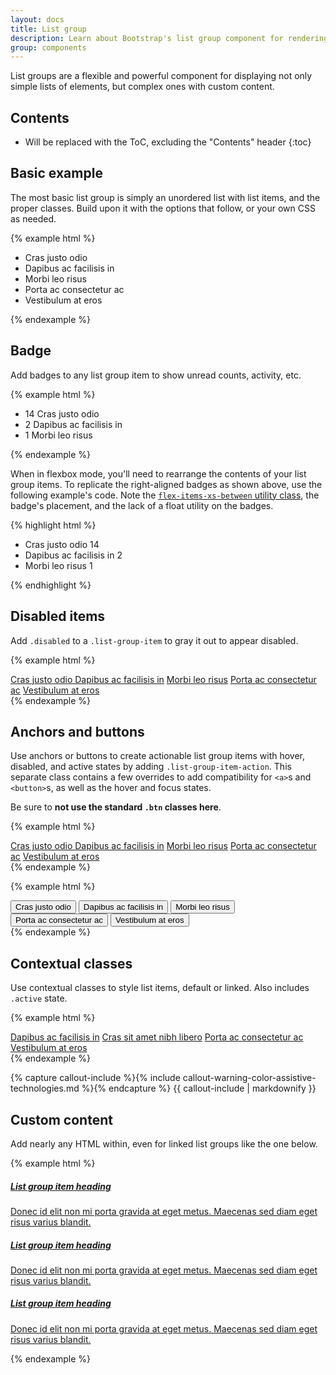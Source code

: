 ```yaml
---
layout: docs
title: List group
description: Learn about Bootstrap's list group component for rendering series of related content.
group: components
---
```


List groups are a flexible and powerful component for displaying not only simple lists of elements, but complex ones with custom content.

## Contents

* Will be replaced with the ToC, excluding the "Contents" header
{:toc}

## Basic example
The most basic list group is simply an unordered list with list items, and the proper classes. Build upon it with the options that follow, or your own CSS as needed.

{% example html %}
<ul class="list-group">
  <li class="list-group-item">Cras justo odio</li>
  <li class="list-group-item">Dapibus ac facilisis in</li>
  <li class="list-group-item">Morbi leo risus</li>
  <li class="list-group-item">Porta ac consectetur ac</li>
  <li class="list-group-item">Vestibulum at eros</li>
</ul>
{% endexample %}

## Badge

Add badges to any list group item to show unread counts, activity, etc.

{% example html %}
<ul class="list-group">
  <li class="list-group-item">
    <span class="badge badge-default badge-pill float-xs-right">14</span>
    Cras justo odio
  </li>
  <li class="list-group-item">
    <span class="badge badge-default badge-pill float-xs-right">2</span>
    Dapibus ac facilisis in
  </li>
  <li class="list-group-item">
    <span class="badge badge-default badge-pill float-xs-right">1</span>
    Morbi leo risus
  </li>
</ul>
{% endexample %}

When in flexbox mode, you'll need to rearrange the contents of your list group items. To replicate the right-aligned badges as shown above, use the following example's code. Note the [`flex-items-xs-between` utility class](/layout/flexbox-grid/#horizontal-alignment), the badge's placement, and the lack of a float utility on the badges.

{% highlight html %}
<ul class="list-group">
  <li class="list-group-item flex-items-xs-between">
    Cras justo odio
    <span class="badge badge-default badge-pill">14</span>
  </li>
  <li class="list-group-item flex-items-xs-between">
    Dapibus ac facilisis in
    <span class="badge badge-default badge-pill">2</span>
  </li>
  <li class="list-group-item flex-items-xs-between">
    Morbi leo risus
    <span class="badge badge-default badge-pill">1</span>
  </li>
</ul>
{% endhighlight %}


## Disabled items

Add `.disabled` to a `.list-group-item` to gray it out to appear disabled.

{% example html %}
<div class="list-group">
  <a href="#" class="list-group-item disabled">
    Cras justo odio
  </a>
  <a href="#" class="list-group-item">Dapibus ac facilisis in</a>
  <a href="#" class="list-group-item">Morbi leo risus</a>
  <a href="#" class="list-group-item">Porta ac consectetur ac</a>
  <a href="#" class="list-group-item">Vestibulum at eros</a>
</div>
{% endexample %}

## Anchors and buttons

Use anchors or buttons to create actionable list group items with hover, disabled, and active states by adding `.list-group-item-action`. This separate class contains a few overrides to add compatibility for `<a>`s and `<button>`s, as well as the hover and focus states.

Be sure to **not use the standard `.btn` classes here**.

{% example html %}
<div class="list-group">
  <a href="#" class="list-group-item active">
    Cras justo odio
  </a>
  <a href="#" class="list-group-item list-group-item-action">Dapibus ac facilisis in</a>
  <a href="#" class="list-group-item list-group-item-action">Morbi leo risus</a>
  <a href="#" class="list-group-item list-group-item-action">Porta ac consectetur ac</a>
  <a href="#" class="list-group-item list-group-item-action disabled">Vestibulum at eros</a>
</div>
{% endexample %}

{% example html %}
<div class="list-group">
  <button type="button" class="list-group-item list-group-item-action active">
    Cras justo odio
  </button>
  <button type="button" class="list-group-item list-group-item-action">Dapibus ac facilisis in</button>
  <button type="button" class="list-group-item list-group-item-action">Morbi leo risus</button>
  <button type="button" class="list-group-item list-group-item-action">Porta ac consectetur ac</button>
  <button type="button" class="list-group-item list-group-item-action disabled">Vestibulum at eros</button>
</div>
{% endexample %}

## Contextual classes

Use contextual classes to style list items, default or linked. Also includes `.active` state.

{% example html %}
<div class="list-group">
  <a href="#" class="list-group-item list-group-item-action list-group-item-success">Dapibus ac facilisis in</a>
  <a href="#" class="list-group-item list-group-item-action list-group-item-info">Cras sit amet nibh libero</a>
  <a href="#" class="list-group-item list-group-item-action list-group-item-warning">Porta ac consectetur ac</a>
  <a href="#" class="list-group-item list-group-item-action list-group-item-danger">Vestibulum at eros</a>
</div>
{% endexample %}

{% capture callout-include %}{% include callout-warning-color-assistive-technologies.md %}{% endcapture %}
{{ callout-include | markdownify }}

## Custom content

Add nearly any HTML within, even for linked list groups like the one below.

{% example html %}
<div class="list-group">
  <a href="#" class="list-group-item list-group-item-action active">
    <h5 class="list-group-item-heading">List group item heading</h5>
    <p class="list-group-item-text">Donec id elit non mi porta gravida at eget metus. Maecenas sed diam eget risus varius blandit.</p>
  </a>
  <a href="#" class="list-group-item list-group-item-action">
    <h5 class="list-group-item-heading">List group item heading</h5>
    <p class="list-group-item-text">Donec id elit non mi porta gravida at eget metus. Maecenas sed diam eget risus varius blandit.</p>
  </a>
  <a href="#" class="list-group-item list-group-item-action">
    <h5 class="list-group-item-heading">List group item heading</h5>
    <p class="list-group-item-text">Donec id elit non mi porta gravida at eget metus. Maecenas sed diam eget risus varius blandit.</p>
  </a>
</div>
{% endexample %}
